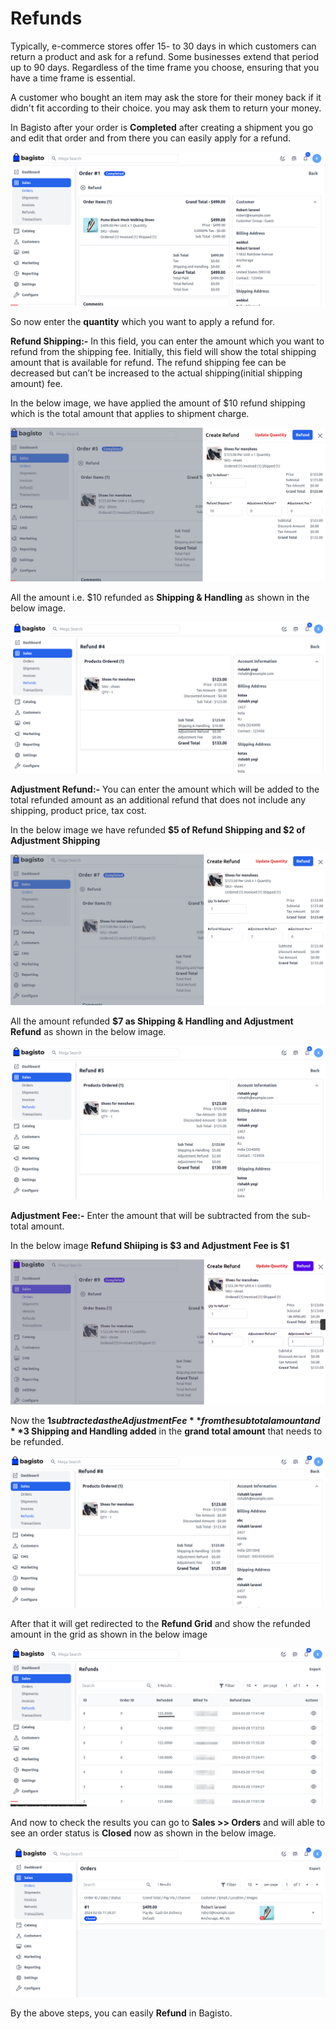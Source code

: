 # Refunds

Typically, e-commerce stores offer 15- to 30 days in which customers can return a product and ask for a refund. Some businesses extend that period up to 90 days. Regardless of the time frame you choose, ensuring that you have a time frame is essential.

A customer who bought an item may ask the store for their money back if it didn't fit according to their choice. you may ask them to return your money.

In Bagisto after your order is **Completed** after creating a shipment you go and edit that order and from there you can easily apply for a refund.

   ![Refund](../../assets/2.0/images/orders/refund.png)

So now enter the **quantity** which you want to apply a refund for.

**Refund Shipping:-**  In this field, you can enter the amount which you want to refund from the shipping fee. Initially, this field will show the total shipping amount that is available for refund.
The refund shipping fee can be decreased but can’t be increased to the actual shipping(initial shipping amount) fee.

In the below image, we have applied the amount of $10 refund shipping which is the total amount that applies to shipment charge.

 ![Refund](../../assets/2.0/images/orders/refundShipping.png)

All the amount i.e. $10 refunded as **Shipping & Handling** as shown in the below image.

 ![Refund](../../assets/2.0/images/orders/refundShipped.png)


**Adjustment Refund:-** You can enter the amount which will be added to the total refunded amount as an additional refund that does not include any shipping, product price, tax cost.

In the below image we have refunded **$5 of Refund Shipping and $2 of Adjustment Shipping**

 ![Refund](../../assets/2.0/images/orders/adjust.png)

All the amount refunded **$7 as Shipping & Handling and Adjustment Refund** as shown in the below image. 

 ![Refund](../../assets/2.0/images/orders/adjustRefund.png)

**Adjustment Fee:-** Enter the amount that will be subtracted from the sub-total amount.

 In the below image **Refund Shiiping is $3 and Adjustment Fee is $1**

 ![Refund](../../assets/2.0/images/orders/adjustFee.png) 

Now the **$1 subtracted as the Adjustment Fee** from the subtotal amount and **$3 Shipping and Handling added** in the **grand total amount** that needs to be refunded.

 ![Refund](../../assets/2.0/images/orders/adjustfeeRefund.png) 

After that it will get redirected to the **Refund Grid** and show the refunded amount in the grid as shown in the below image

![Refund Grid](../../assets/2.0/images/orders/refundGrid.png)

And now to check the results you can go to **Sales >> Orders** and will able to see an order status is **Closed** now as shown in the below image.

  ![Order Grid](../../assets/2.0/images/orders/orderGrid.png)

By the above steps, you can easily **Refund** in Bagisto.  

